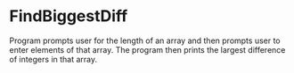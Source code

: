 # FindBiggestDiff

Program prompts user for the length of an array and then prompts user to enter elements of that array.
The program then prints the largest difference of integers in that array.
